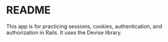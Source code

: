 # README

This app is for practicing sessions, cookies, authentication, and authorization
in Rails. It uses the Devise library.
